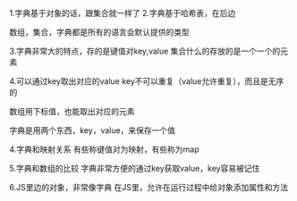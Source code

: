 1.字典基于对象的话，跟集合就一样了
2.字典基于哈希表，在后边

数组，集合，字典都是所有的语言会默认提供的类型


3.字典非常大的特点，存的是键值对key,value
集合什么的存放的是一个一个的元素

4.可以通过key取出对应的value
   key不可以重复（value允许重复），而且是无序的

数组用下标值，也能取出对应的元素

字典是用两个东西，key，value，来保存一个值

4.字典和映射关系
有些称键值对为映射，有些称为map

5.字典和数组的比较
字典非常方便的通过key获取value，key容易被记住

6.JS里边的对象，非常像字典
  在JS里，允许在运行过程中给对象添加属性和方法

